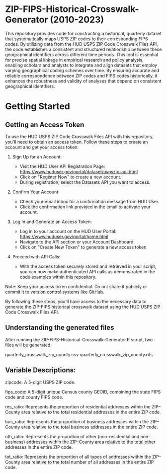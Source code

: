# ZIP-FIPS-Historical-Crosswalk-Generator (2010-2023)

This repository provides code for constructing a historical, quarterly dataset that systematically maps USPS ZIP codes to their corresponding FIPS codes. By utilizing data from the HUD USPS ZIP Code Crosswalk Files API, the code establishes a consistent and structured relationship between these geographical identifiers across different time periods. This tool is essential for precise spatial linkage in empirical research and policy analysis, enabling scholars and analysts to integrate and align datasets that employ varying geographical coding schemes over time. By ensuring accurate and reliable correspondence between ZIP codes and FIPS codes historically, it enhances the robustness and validity of analyses that depend on consistent geographical identifiers.


# Getting Started
## Getting an Access Token

To use the HUD USPS ZIP Code Crosswalk Files API with this repository, you'll need to obtain an access token. Follow these steps to create an account and get your access token:

1. Sign Up for an Account:
   - Visit the HUD User API Registration Page: https://www.huduser.gov/portal/dataset/uspszip-api.html
   - Click on "Register Now" to create a new account.
   - During registration, select the Datasets API you want to access.

2. Confirm Your Account:
   - Check your email inbox for a confirmation message from HUD User.
   - Click the confirmation link provided in the email to activate your account.

3. Log In and Generate an Access Token:
   - Log in to your account on the HUD User Portal: https://www.huduser.gov/portal/home.html
   - Navigate to the API section or your Account Dashboard.
   - Click on "Create New Token" to generate a new access token.

4. Proceed with API Calls:
   - With the access token securely stored and retrieved in your script, you can now make authenticated API calls as demonstrated in the code examples within this repository.

Note: Keep your access token confidential. Do not share it publicly or commit it to version control systems like GitHub.

By following these steps, you'll have access to the necessary data to generate the ZIP-FIPS historical crosswalk dataset using the HUD USPS ZIP Code Crosswalk Files API.

## Understanding the generated files

After running the ZIP-FIPS-Historical-Crosswalk-Generator.R script, two files will be generated:

quarterly_crosswalk_zip_county.csv
quarterly_crosswalk_zip_county.rds

## Variable Descriptions:

zipcode: A 5-digit USPS ZIP code.

fips_code: A 5-digit unique Census county GEOID, combining the state FIPS code and county FIPS code.

res_ratio: Represents the proportion of residential addresses within the ZIP–County area relative to the total residential addresses in the entire ZIP code.

bus_ratio: Represents the proportion of business addresses within the ZIP–County area relative to the total business addresses in the entire ZIP code.

oth_ratio: Represents the proportion of other (non-residential and non-business) addresses within the ZIP–County area relative to the total other addresses in the entire ZIP code.

tot_ratio: Represents the proportion of all types of addresses within the ZIP–County area relative to the total number of all addresses in the entire ZIP code.


